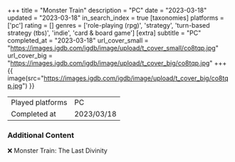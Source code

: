 +++
title = "Monster Train"
description = "PC"
date = "2023-03-18"
updated = "2023-03-18"
in_search_index = true
[taxonomies]
platforms = ['pc']
rating = []
genres = ['role-playing (rpg)', 'strategy', 'turn-based strategy (tbs)', 'indie', 'card & board game']
[extra]
subtitle = "PC"
completed_at = "2023-03-18"
url_cover_small = "https://images.igdb.com/igdb/image/upload/t_cover_small/co8tqp.jpg"
url_cover_big = "https://images.igdb.com/igdb/image/upload/t_cover_big/co8tqp.jpg"
+++
{{ image(src="https://images.igdb.com/igdb/image/upload/t_cover_big/co8tqp.jpg") }}

|              |            |
| ------------ | ---------- |
| Played platforms    | PC |
| Completed at | 2023/03/18 |



### Additional Content


❌ Monster Train: The Last Divinity
